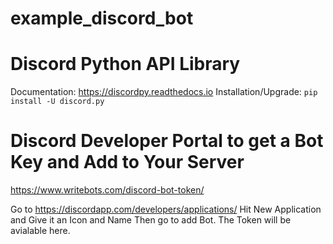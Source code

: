 # example_discord_bot

# Discord Python API Library
Documentation: https://discordpy.readthedocs.io
Installation/Upgrade: `pip install -U discord.py`

# Discord Developer Portal to get a Bot Key and Add to Your Server
https://www.writebots.com/discord-bot-token/

Go to
https://discordapp.com/developers/applications/
Hit New Application and Give it an Icon and Name
Then go to add Bot. The Token will be avialable here.
